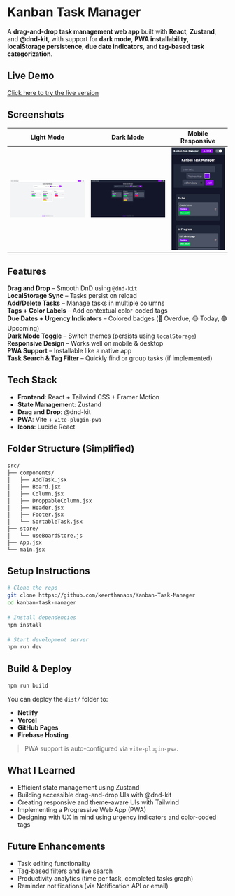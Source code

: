
#  Kanban Task Manager

A **drag-and-drop task management web app** built with **React**, **Zustand**, and **@dnd-kit**, with support for **dark mode**, **PWA installability**, **localStorage persistence**, **due date indicators**, and **tag-based task categorization**.

##  Live Demo  
[Click here to try the live version](http://kanbantaskmanagerkeerthana.netlify.app/) <!-- Replace with your deployed URL -->

##  Screenshots

| Light Mode | Dark Mode | Mobile Responsive |
|------------|-----------|-------------------|
| ![light](./src/assets/ss-lightmode.png) | ![dark](./src/assets/ss-darkmode.png) | ![mobile](./src/assets/ss-mobile.png) | <!-- Optional: Add image links -->

##  Features

 **Drag and Drop** – Smooth DnD using `@dnd-kit`  
 **LocalStorage Sync** – Tasks persist on reload  
 **Add/Delete Tasks** – Manage tasks in multiple columns  
 **Tags + Color Labels** – Add contextual color-coded tags  
 **Due Dates + Urgency Indicators** – Colored badges (🔴 Overdue, 🟡 Today, 🟢 Upcoming)  
 **Dark Mode Toggle** – Switch themes (persists using `localStorage`)  
 **Responsive Design** – Works well on mobile & desktop  
 **PWA Support** – Installable like a native app  
 **Task Search & Tag Filter** – Quickly find or group tasks (if implemented)

##  Tech Stack

- **Frontend**: React + Tailwind CSS + Framer Motion  
- **State Management**: Zustand  
- **Drag and Drop**: @dnd-kit  
- **PWA**: Vite + `vite-plugin-pwa`  
- **Icons**: Lucide React  

##  Folder Structure (Simplified)
```
src/
├── components/
│   ├── AddTask.jsx
│   ├── Board.jsx
│   ├── Column.jsx
│   ├── DroppableColumn.jsx
│   ├── Header.jsx
│   ├── Footer.jsx
│   └── SortableTask.jsx
├── store/
│   └── useBoardStore.js
├── App.jsx
└── main.jsx
```

##  Setup Instructions

```bash
# Clone the repo
git clone https://github.com/keerthanaps/Kanban-Task-Manager
cd kanban-task-manager

# Install dependencies
npm install

# Start development server
npm run dev
```

##  Build & Deploy

```bash
npm run build
```

You can deploy the `dist/` folder to:
- **Netlify**
- **Vercel**
- **GitHub Pages**
- **Firebase Hosting**

> PWA support is auto-configured via `vite-plugin-pwa`.

##  What I Learned

- Efficient state management using Zustand  
- Building accessible drag-and-drop UIs with @dnd-kit  
- Creating responsive and theme-aware UIs with Tailwind  
- Implementing a Progressive Web App (PWA)  
- Designing with UX in mind using urgency indicators and color-coded tags  

##  Future Enhancements

-  Task editing functionality  
-  Tag-based filters and live search  
-  Productivity analytics (time per task, completed tasks graph)  
-  Reminder notifications (via Notification API or email)